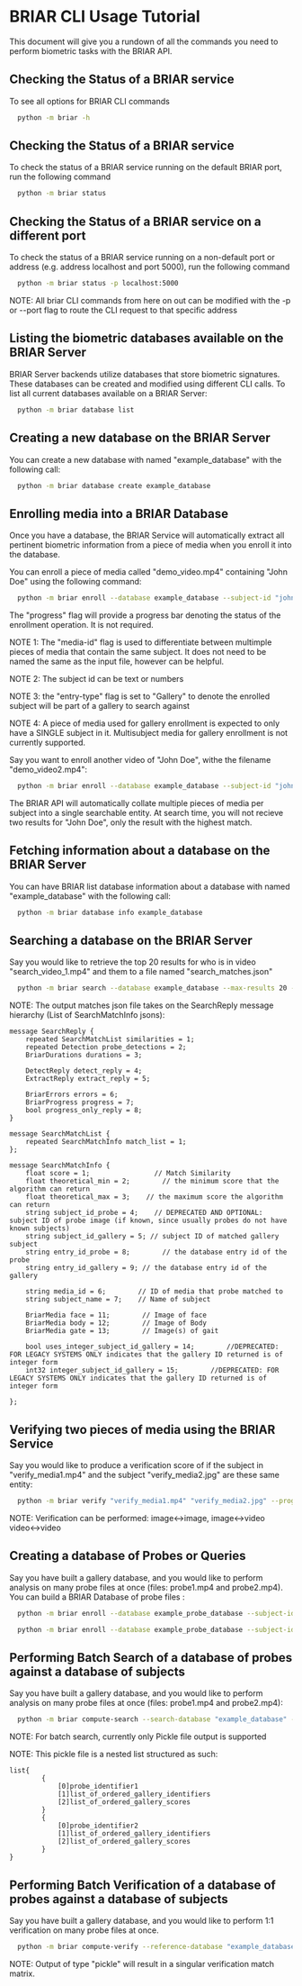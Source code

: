 
# BRIAR CLI Usage Tutorial

This document will give you a rundown of all the commands you need to perform biometric tasks with the BRIAR API.




## Checking the Status of a BRIAR service

To see all options for BRIAR CLI commands

```bash
  python -m briar -h
```
## Checking the Status of a BRIAR service

To check the status of a BRIAR service running on the default BRIAR port, run the following command

```bash
  python -m briar status
```

## Checking the Status of a BRIAR service on a different port

To check the status of a BRIAR service running on a non-default port or address (e.g. address localhost and port 5000), run the following command

```bash
  python -m briar status -p localhost:5000
```

NOTE: All briar CLI commands from here on out can be modified with the -p or --port flag to route the CLI request to that specific address

## Listing the biometric databases available on the BRIAR Server

BRIAR Server backends utilize databases that store biometric signatures. These databases can be created and modified using different CLI calls.  To list all current databases available on a BRIAR Server:

```bash
  python -m briar database list
```

## Creating a new database on the BRIAR Server

You can create a new database with named "example_database" with the following call:

```bash
  python -m briar database create example_database
```

## Enrolling media into a BRIAR Database

Once you have a database, the BRIAR Service will automatically extract all pertinent biometric information from a piece of media when you enroll it into the database. 

You can enroll a piece of media called "demo_video.mp4" containing "John Doe" using the following command:

```bash
  python -m briar enroll --database example_database --subject-id "john_doe" --media-id "demo_video" --entry-type "gallery" --progress
```

The "progress" flag will provide a progress bar denoting the status of the enrollment operation. It is not required.

NOTE 1: The "media-id" flag is used to differentiate between multimple pieces of media that contain the same subject.  It does not need to be named the same as the input file, however can be helpful.

NOTE 2: The subject id can be text or numbers

NOTE 3: the "entry-type" flag is set to "Gallery" to denote the enrolled subject will be part of a gallery to search against

NOTE 4: A piece of media used for gallery enrollment is expected to only have a SINGLE subject in it.  Multisubject media for gallery enrollment is not currently supported.

Say you want to enroll another video of "John Doe", withe the filename "demo_video2.mp4":

```bash
  python -m briar enroll --database example_database --subject-id "john_doe" --media-id "demo_video2" --entry-type "gallery"
```

The BRIAR API will automatically collate multiple pieces of media per subject into a single searchable entity.  At search time, you will not recieve two results for "John Doe", only the result with the highest match.

## Fetching information about a database on the BRIAR Server

You can have BRIAR list database information about a  database with named "example_database" with the following call:

```bash
  python -m briar database info example_database
```

## Searching a database on the BRIAR Server

Say you would like to retrieve the top 20 results for who is in video "search_video_1.mp4" and them to a file named "search_matches.json"

```bash
  python -m briar search --database example_database --max-results 20 --progress "search_video_1.mp4" -o "search_matches.json"
```

NOTE: The output matches json file takes on the SearchReply message hierarchy (List of SearchMatchInfo jsons):
```
message SearchReply {
    repeated SearchMatchList similarities = 1; 
  	repeated Detection probe_detections = 2; 
    BriarDurations durations = 3;   

    DetectReply detect_reply = 4;				
    ExtractReply extract_reply = 5;			

    BriarErrors errors = 6;
    BriarProgress progress = 7; 
    bool progress_only_reply = 8; 
}
```
```
message SearchMatchList {
    repeated SearchMatchInfo match_list = 1; 
};
```
```
message SearchMatchInfo {
    float score = 1;                // Match Similarity
    float theoretical_min = 2;        // the minimum score that the algorithm can return
    float theoretical_max = 3;    // the maximum score the algorithm can return
    string subject_id_probe = 4;    // DEPRECATED AND OPTIONAL: subject ID of probe image (if known, since usually probes do not have known subjects)
    string subject_id_gallery = 5; // subject ID of matched gallery subject
    string entry_id_probe = 8;        // the database entry id of the probe
    string entry_id_gallery = 9; // the database entry id of the gallery

    string media_id = 6;        // ID of media that probe matched to
    string subject_name = 7;    // Name of subject

    BriarMedia face = 11;        // Image of face
    BriarMedia body = 12;        // Image of Body
    BriarMedia gate = 13;        // Image(s) of gait

    bool uses_integer_subject_id_gallery = 14;        //DEPRECATED: FOR LEGACY SYSTEMS ONLY indicates that the gallery ID returned is of integer form
    int32 integer_subject_id_gallery = 15;        //DEPRECATED: FOR LEGACY SYSTEMS ONLY indicates that the gallery ID returned is of integer form

};
```


## Verifying two pieces of media using the BRIAR Service

Say you would like to produce a verification score of if the subject in "verify_media1.mp4" and the subject "verify_media2.jpg" are these same entity:

```bash
  python -m briar verify "verify_media1.mp4" "verify_media2.jpg" --progress 
```

NOTE: Verification can be performed:
image<->image, 
image<->video 
video<->video

## Creating a database of Probes or Queries

Say you have built a gallery database, and you would like to perform analysis on many probe files at once (files: probe1.mp4 and probe2.mp4). You can build a BRIAR Database of probe files :

```bash
  python -m briar enroll --database example_probe_database --subject-id "unknown_person_1" --entry-type "probe" --progress "probe1.mp4"
```

```bash
  python -m briar enroll --database example_probe_database --subject-id "unknown_person_2"  --entry-type "probe" --progress "probe2.mp4"
```

## Performing Batch Search of a database of probes against a database of subjects

Say you have built a gallery database, and you would like to perform analysis on many probe files at once (files: probe1.mp4 and probe2.mp4):

```bash
  python -m briar compute-search --search-database "example_database" --probe-database "example_probe_database" --output-type pickle -o "batch_search_output.pkl"
```

NOTE: For batch search, currently only Pickle file output is supported

NOTE: This pickle file is a nested list structured as such:
```
list{
        { 
            [0]probe_identifier1
            [1]list_of_ordered_gallery_identifiers
            [2]list_of_ordered_gallery_scores
        }
        { 
            [0]probe_identifier2
            [1]list_of_ordered_gallery_identifiers
            [2]list_of_ordered_gallery_scores
        }
}
```


## Performing Batch Verification of a database of probes against a database of subjects

Say you have built a gallery database, and you would like to perform 1:1 verification on many probe files at once.

```bash
  python -m briar compute-verify --reference-database "example_database" --verify-database "example_probe_database" --output-type pickle -o "batch_verify_output.pkl"
```

NOTE: Output of type "pickle" will result in a singular verification match matrix.